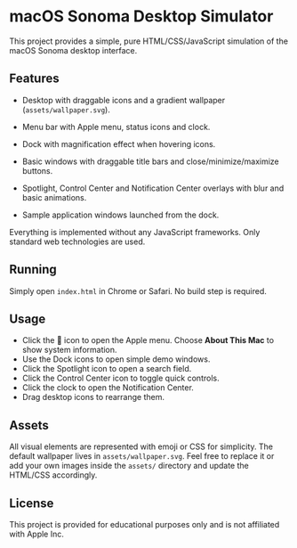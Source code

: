 # macOS Sonoma Desktop Simulator

This project provides a simple, pure HTML/CSS/JavaScript simulation of the macOS Sonoma desktop interface.

## Features
- Desktop with draggable icons and a gradient wallpaper (`assets/wallpaper.svg`).
- Menu bar with Apple menu, status icons and clock.
- Dock with magnification effect when hovering icons.
- Basic windows with draggable title bars and close/minimize/maximize buttons.
- Spotlight, Control Center and Notification Center overlays with blur and basic animations.

- Sample application windows launched from the dock.

Everything is implemented without any JavaScript frameworks. Only standard web technologies are used.

## Running
Simply open `index.html` in Chrome or Safari. No build step is required.

## Usage
- Click the  icon to open the Apple menu. Choose **About This Mac** to show system information.
- Use the Dock icons to open simple demo windows.
- Click the Spotlight icon to open a search field.
- Click the Control Center icon to toggle quick controls.
- Click the clock to open the Notification Center.
- Drag desktop icons to rearrange them.

## Assets
All visual elements are represented with emoji or CSS for simplicity. The default wallpaper lives in `assets/wallpaper.svg`. Feel free to replace it or add your own images inside the `assets/` directory and update the HTML/CSS accordingly.


## License
This project is provided for educational purposes only and is not affiliated with Apple Inc.
